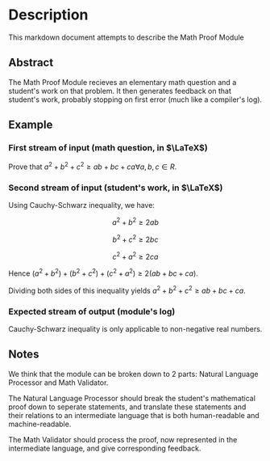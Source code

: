 # Description

This markdown document attempts to describe the Math Proof Module

## Abstract

The Math Proof Module recieves an elementary math question and a student's work on that problem. It then generates feedback on that student's work, probably stopping on first error (much like a compiler's log).

## Example

### First stream of input (math question, in $\LaTeX$)

Prove that $a^2 + b^2 + c^2 \geq ab + bc + ca \forall a, b, c \in R$.

### Second stream of input (student's work, in $\LaTeX$)

Using Cauchy-Schwarz inequality, we have:

$$
a^2 + b^2 \geq 2ab
$$

$$
b^2 + c^2 \geq 2bc
$$

$$
c^2 + a^2 \geq 2ca
$$

Hence $(a^2 + b^2) + (b^2 + c^2) + (c^2 + a^2) \geq 2(ab+bc+ca).$

Dividing both sides of this inequality yields $a^2 + b^2 + c^2 \geq ab + bc + ca$.

### Expected stream of output (module's log)

Cauchy-Schwarz inequality is only applicable to non-negative real numbers.

## Notes

We think that the module can be broken down to 2 parts: Natural Language Processor and Math Validator.

The Natural Language Processor should break the student's mathematical proof down to seperate statements, and translate these statements and their relations to an intermediate language that is both human-readable and machine-readable.

The Math Validator should process the proof, now represented in the intermediate language, and give corresponding feedback.
